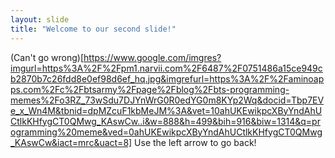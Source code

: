 ```yaml
---
layout: slide
title: "Welcome to our second slide!"
---
```

(Can't go wrong)[https://www.google.com/imgres?imgurl=https%3A%2F%2Fpm1.narvii.com%2F6487%2F0751486a15ce949cb2870b7c26fdd8e0ef98d6ef_hq.jpg&imgrefurl=https%3A%2F%2Faminoapps.com%2Fc%2Fbtsarmy%2Fpage%2Fblog%2Fbts-programming-memes%2Fo3RZ_73wSdu7DJYnWrG0R0edYG0m8KYp2Wq&docid=Tbp7EVe_x_Wn4M&tbnid=dpMZcuF1kbMeJM%3A&vet=10ahUKEwikpcXByYndAhUCtlkKHfygCT0QMwg_KAswCw..i&w=888&h=499&bih=916&biw=1314&q=programming%20meme&ved=0ahUKEwikpcXByYndAhUCtlkKHfygCT0QMwg_KAswCw&iact=mrc&uact=8]
Use the left arrow to go back!
